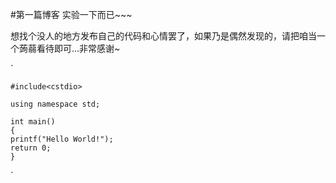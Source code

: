 #第一篇博客
实验一下而已~~~

想找个没人的地方发布自己的代码和心情罢了，如果乃是偶然发现的，请把咱当一个蒟蒻看待即可...非常感谢~

	
	
`

    #include<cstdio>
	
	using namespace std;
	
	int main()
	{
	printf("Hello World!");
	return 0;
	}
`
